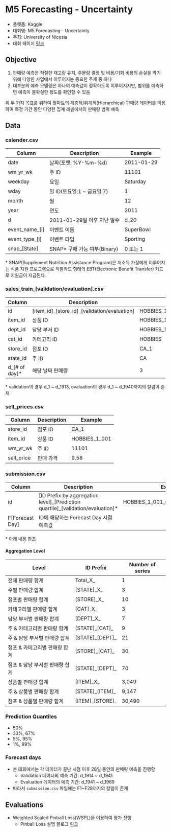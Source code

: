# M5 Forecasting - Uncertainty
- 플랫폼: Kaggle
- 대회명: M5 Forecasting - Uncertainty
- 주최: University of Nicosia
- 대회 페이지 [링크](https://www.kaggle.com/c/m5-forecasting-uncertainty)

## Objective
1. 판매량 예측은 적절한 재고량 유지, 주문량 결정 및 비용/기회 비용의 손실을 막기 위해 다양한 사업에서 이루어지는 중요한 주제 중 하나
2. 대부분의 예측 모델링은 하나의 예측값이 정확하도록 이루어지지만, 범위를 예측하면 예측이 불확실한 정도를 확인할 수 있음  

위 두 가지 목표를 위하여 월마트의 계층적/위계적(Hierarchical) 판매량 데이터를 이용하여 특정 기간 동안 다양한 집계 레벨에서의 판매량 범위 예측

## Data

### calender.csv
|Column|Description|Example|
|------|-----------|-------|
|date|날짜(포맷: %Y-%m-%d)|2011-01-29|
|wm_yr_wk|주 ID|11101|
|weekday|요일|Saturday|
|wday|일 ID(토요일:1 ~ 금요일:7)|1|
|month|월|12|
|year|연도|2011|
|d|2011-01-29일 이후 지난 일수|d_20|
|event_name_\[i\]|이벤트 이름|SuperBowl|
|event_type_\[i\]|이벤트 타입|Sporting|
|snap_\[State\]|SNAP* 구매 가능 여부(Binary)|0 또는 1|

\* SNAP(Supplement Nutrition Assistance Program)은 저소득 가정에게 이루어지는 식품 지원 프로그램으로 직불카드 형태의 EBT(Electronic Benefit Transfer) 카드로 지원금이 지급된다.

### sales_train_\[validation/evaluation\].csv
|Column|Description|Example|
|------|-----------|-------|
|id|\[item_id\]\_\[store_id\]_\[validation/evaluation\]|HOBBIES_1_001_CA_1_evaluation|
|item_id|상품 ID|HOBBIES_1_001|
|dept_id|담당 부서 ID|HOBBIES_1|
|cat_id|카테고리 ID|HOBBIES|
|store_id|점포 ID|CA_1|
|state_id|주 ID|CA|
|d_\[# of day\]*|해당 날짜 판매량|3|

\* validation의 경우 d_1 ~ d_1913, evaluation의 경우 d_1 ~ d_1940까지의 칼럼이 존재 

### sell_prices.csv
|Column|Description|Example|
|------|-----------|-------|
|store_id|점포 ID|CA_1|
|item_id|상품 ID|HOBBIES_1_001|
|wm_yr_wk|주 ID|11101|
|sell_price|판매 가격|9.58|

### submission.csv
|Column|Description|Example|
|------|-----------|-------|
|id|\[ID Prefix by aggregation level\]\_\[Prediction quartile\]\_\[validation/evaluation\]*|HOBBIES_1_001_CA_1_0.005_validation|
|F\[Forecast Day\]|ID에 해당하는 Forecast Day 시점 예측값||

\* 아래 내용 참조

#### Aggregation Level
|Level|ID Prefix|Number of series|
|-----|---------|----------------|
|전체 판매량 합계|Total_X_|1|
|주별 판매량 합계|\[STATE\]\_X\_|3|
|점포별 판매량 합계|\[STORE\]\_X\_|10|
|카테고리별 판매량 합계|\[CAT\]\_X\_|3|
|담당 부서별 판매량 합계|\[DEPT\]\_X\_|7|
|주 & 카테고리별 판매량 합계|\[STATE\]_\[CAT\]\_|9|
|주 & 담당 부서별 판매량 합계|\[STATE\]_\[DEPT\]\_|21|
|점포 & 카테고리별 판매량 합계|\[STORE\]_\[CAT\]\_|30|
|점포 & 담당 부서별 판매량 합계|\[STATE\]_\[DEPT\]\_|70|
|상품별 판매량 합계|\[ITEM\]\_X\_|3,049|
|주 & 상품별 판매량 합계|\[STATE\]_\[ITEM\]\_|9,147|
|점포 & 상품별 판매량 합계|\[ITEM\]_\[STORE\]\_|30,490|

### Prediction Quantiles
- 50%
- 33%, 67%
- 5%, 95%
- 1%, 99%

### Forecast days
- 본 대회에서는 각 데이터가 끝난 시점 이후 28일 동안의 판매량 예측을 진행함
    - Validation 데이터의 예측 기간: d_1914 ~ d_1941
    - Evaluation 데이터의 예측 기간: d_1941 ~ d_1969
- 따라서 `submission.csv` 파일에는 F1~F28까지의 칼럼이 존재

## Evaluations
- Weighted Scaled Pinball Loss(WSPL)을 이용하여 평가 진행
    - Pinball Loss 설명 블로그 [링크](https://tigris-data-science.tistory.com/entry/ML-Pinball-Loss)